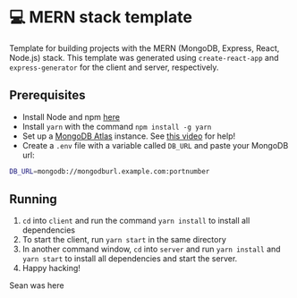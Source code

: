 # 💻 MERN stack template

Template for building projects with the MERN (MongoDB, Express, React, Node.js) stack.
This template was generated using `create-react-app` and `express-generator` for the
client and server, respectively.

## Prerequisites

- Install Node and npm [here](https://nodejs.org/en/download/)
- Install `yarn` with the command `npm install -g yarn`
- Set up a [MongoDB Atlas](https://www.mongodb.com/) instance. See [this video](https://www.youtube.com/watch?v=CcOL5h_ZFJM) for help!
- Create a `.env` file with a variable called `DB_URL` and paste your MongoDB url:

```bash
DB_URL=mongodb://mongodburl.example.com:portnumber
```

## Running

1. `cd` into `client` and run the command `yarn install` to install all dependencies
2. To start the client, run `yarn start` in the same directory
3. In another command window, `cd` into `server` and run `yarn install` and `yarn start`
   to install all dependencies and start the server.
4. Happy hacking!


Sean was here
